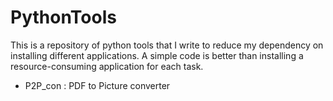# PythonTools
This is a repository of python tools that I write to reduce my dependency on installing different applications. A simple code is better than installing a resource-consuming application for each task.

* P2P_con : PDF to Picture converter
